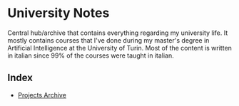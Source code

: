 # University Notes
Central hub/archive that contains everything regarding my university life. It
mostly contains courses that I've done during my master's degree in Artificial
Intelligence at the University of Turin. Most of the content is written in
italian since 99% of the courses were taught in italian.

## Index

* [Projects Archive](/Projects)
